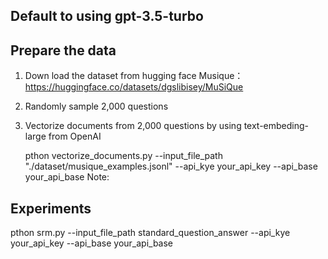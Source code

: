 ## Default to using gpt-3.5-turbo
## Prepare the data
1. Down load the dataset from hugging face
Musique： https://huggingface.co/datasets/dgslibisey/MuSiQue

2. Randomly sample 2,000 questions

3. Vectorize documents from 2,000 questions by using text-embeding-large from OpenAI

    pthon vectorize_documents.py --input_file_path "./dataset/musique_examples.jsonl" --api_kye your_api_key --api_base your_api_base 
    Note: 
## Experiments
pthon srm.py --input_file_path standard_question_answer --api_kye your_api_key --api_base your_api_base 